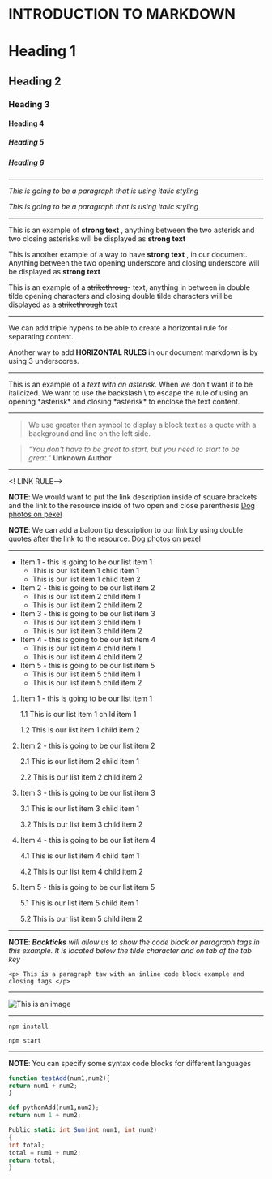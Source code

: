 # INTRODUCTION TO MARKDOWN 

<!--HEADING-->
# Heading 1
## Heading 2
### Heading 3
#### Heading 4
##### Heading 5
##### Heading 6

---

<!--Italics-->

_This is going to be a paragraph that is using italic styling_

*This is going to be a paragraph that is using italic styling*

---

<!--STRONG-->

This is an example of **strong text** , anything between the two asterisk and two closing asterisks will be displayed as **strong text**

This is another example of a way to have __strong text__ , in our document. Anything between the two opening underscore and closing underscore will be displayed as __strong text__

<!-- STRIKE THROUGH-->

This is an example of a ~~strikethroug~~- text, anything in between in double tilde opening characters and closing double tilde characters will be displayed as a ~~strikethrough~~ text

---
<!--HORIZONTAL-->

We can add triple hypens to be able to create a horizontal rule for separating content.

Another way to add  __HORIZONTAL RULES__ in our document markdown is by using 3 underscores.
___

<!--ESCAPE CHARACTER RULE USING BACKSLASH-->

This is an example of a *text with an asterisk*. When we don't want it to be italicized. We want to use the backslash \ to escape the rule of using an opening \*asterisk* and closing \*asterisk* to enclose the text content.

---

<!--BLOCKQOUTE RULE-->

> We use greater than symbol to display a block text as a quote with a background and line on the left side.

> *"You don't have to be great to start, but you need to start to be great."* __Unknown Author__

---

<! LINK RULE-->

**NOTE**: We would want to put the link description inside of square brackets and the link  to the resource inside of two open and close parenthesis
[Dog photos on pexel](https://www.pexels.com/photo/medium-short-coated-white-dog-on-white-textile-2607544/)

__NOTE__: We can add a baloon tip description to our link by using double quotes after the link to the resource.
[Dog photos on pexel](https://www.pexels.com/photo/medium-short-coated-white-dog-on-white-textile-2607544/"Dogphotos")

---
<!--LIST ITEM RULES-->
<!--UNORDERED LIST ITEMS-->

* Item 1 - this is going to be our list item 1
  * This is our list item 1 child item 1
  * This is our list item 1 child item 2
* Item 2 - this is going to be our list item 2
  * This is our list item 2 child item 1
  * This is our list item 2 child item 2
* Item 3 - this is going to be our list item 3
  * This is our list item 3 child item 1
  * This is our list item 3 child item 2
* Item 4 - this is going to be our list item 4
  * This is our list item 4 child item 1
  * This is our list item 4 child item 2
* Item 5 - this is going to be our list item 5
  * This is our list item 5 child item 1
  * This is our list item 5 child item 2

<!--ORDERED LIST-->

1. Item 1 - this is going to be our list item 1
   
   1.1 This is our list item 1 child item 1
  
   1.2 This is our list item 1 child item 2
  
2. Item 2 - this is going to be our list item 2
   
   2.1 This is our list item 2 child item 1
   
   2.2 This is our list item 2 child item 2
   
3. Item 3 - this is going to be our list item 3
   
   3.1 This is our list item 3 child item 1

   3.2 This is our list item 3 child item 2
   
4. Item 4 - this is going to be our list item 4

   4.1 This is our list item 4 child item 1

   4.2 This is our list item 4 child item 2
   
5. Item 5 - this is going to be our list item 5
   
   5.1 This is our list item 5 child item 1

   5.2 This is our list item 5 child item 2

---

<!--CODE BLOCK INLINE EXAMPLE RULE-->

**NOTE**: *__Backticks__ will allow us to show the code block or paragraph tags in this example. It is located below the tilde character and on tab of the tab key*

`<p> This is a paragraph taw with an inline code block example and closing tags </p>`

---


<!--IMAGE RULE-->

![This is an image](https://images.pexels.com/photos/2607544/pexels-photo-2607544.jpeg?auto=compress&cs=tinysrgb&w=1260&h=750&dpr=1"linkofdogpic)

---
<!--GITHUB FLAVOR SET OF CODE BLOCK-->

<!-- CODE BLOCKS FOR GITHUB DOCUMENTATION-->

```install npm
npm install

npm start
```

---

**NOTE**: You can specify some syntax code blocks for different languages

```javascript
function testAdd(num1,num2){
return num1 + num2;
}
```

```python
def pythonAdd(num1,num2);
return num 1 + num2;
```

```C#
Public static int Sum(int num1, int num2)
{
int total;
total = num1 + num2;
return total;
}
```
